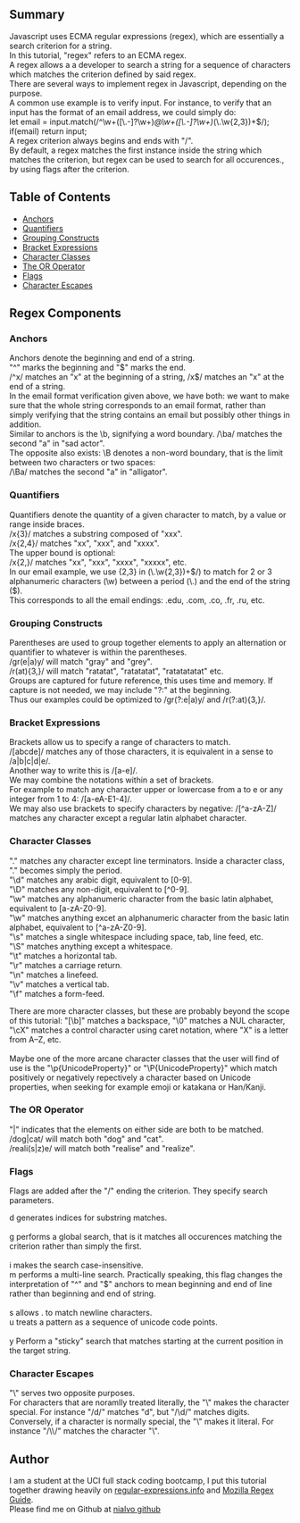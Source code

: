 ## Summary

Javascript uses ECMA regular expressions (regex), which are essentially a search criterion for a string.<br>
In this tutorial, "regex" refers to an ECMA regex.<br>
A regex allows a a developer to search a string for a sequence of characters which matches the criterion defined by said regex.<br> 
There are several ways to implement regex in Javascript, depending on the purpose.<br>
A common use example is to verify input. For instance, to verify that an input has the format of  an email address, we could simply do: <br>
let email = input.match(/^\w+([\\.-]?\w+)*@\w+([\\.-]?\w+)*(\\.\w{2,3})+$/);<br>
if(email) return input;<br>
A regex criterion always begins and ends with "/".<br>
By default, a regex matches the first instance inside the string which matches the criterion, but regex can be used to search for all occurences., by using flags after the criterion.<br>

## Table of Contents

- [Anchors](#anchors)
- [Quantifiers](#quantifiers)
- [Grouping Constructs](#grouping-constructs)
- [Bracket Expressions](#bracket-expressions)
- [Character Classes](#character-classes)
- [The OR Operator](#the-or-operator)
- [Flags](#flags)
- [Character Escapes](#character-escapes)

## Regex Components

### Anchors

Anchors denote the beginning and end of a string.<br>
"^" marks the beginning and "\$" marks the end.<br>
/^x/ matches an "x" at the beginning of a string, /x$/ matches an "x" at the end of a string.<br>
In the email format verification given above, we have both: we want to make sure that the whole string corresponds to an email format, rather than simply verifying that the string contains an email but possibly other things in addition.<br>
Similar to anchors is the \b, signifying a word boundary. /\ba/ matches the second "a" in "sad actor".<br>
The opposite also exists: \B denotes a non-word boundary, that is the limit between two characters or two spaces:<br>
/\Ba/ matches the second "a" in "alligator".<br>

### Quantifiers

Quantifiers denote the quantity of a given character to match, by a value or range inside braces.<br>
/x{3}/ matches a substring composed of "xxx".<br>
/x{2,4}/ matches "xx", "xxx", and "xxxx".<br>
The upper bound is optional:<br>
/x{2,}/ matches "xx", "xxx", "xxxx", "xxxxx", etc.<br>
In our email example, we use {2,3} in (\\.\w{2,3})+$/) to match for 2 or 3 alphanumeric characters (\\w) between a period (\\.) and the end of the string (\$).<br>
This corresponds to all the email endings: .edu, .com, .co, .fr, .ru, etc.<br>



### Grouping Constructs
Parentheses are used to group together elements to apply an alternation or quantifier to whatever is within the parentheses.<br>
/gr(e|a)y/ will match "gray" and "grey".<br>
/r(at){3,}/ will match "ratatat", "ratatatat", "ratatatatat" etc.<br>
Groups are captured for future reference, this uses time and memory. If capture is not needed, we may include "?:" at the beginning.<br>
Thus our examples could be optimized to /gr(?:e|a)y/ and /r(?:at){3,}/.

### Bracket Expressions

Brackets allow us to specify a range of characters to match.<br>
/[abcde]/ matches any of those characters, it is equivalent in a sense to /a|b|c|d|e/.<br>
Another way to write this is /[a-e]/.<br>
We may combine the notations within a set of brackets.<br>
For example to match any character upper or lowercase from a to e or any integer from 1 to 4: /[a-eA-E1-4]/.<br>
We may also use brackets to specify characters by negative: /[^a-zA-Z]/ matches any character except a regular latin alphabet character.<br>

### Character Classes

"." matches any character except line terminators. Inside a character class, "." becomes simply the period.<br>
"\d" matches any arabic digit, equivalent to [0-9].<br>
"\D" matches any non-digit, equivalent to [^0-9].<br>
"\w" matches any alphanumeric character from the basic latin alphabet, equivalent to [a-zA-Z0-9].<br>
"\w" matches anything excet an alphanumeric character from the basic latin alphabet, equivalent to [^a-zA-Z0-9].<br>
"\s" matches a single whitespace including space, tab, line feed, etc.<br>
"\S" matches anything except a whitespace.<br>
"\t" matches a horizontal tab.<br>
"\r" matches a carriage return.<br>
"\n" matches a linefeed.<br>
"\v" matches a vertical tab.<br>
"\f" matches a form-feed.<br>

There are more character classes, but these are probably beyond the scope of this tutorial:
"[\b]" matches a backspace, "\0"  matches a NUL character, "\cX" matches a control character using caret notation, where "X" is a letter from A–Z, etc.<br><br>
Maybe one of the more arcane character classes that the user will find of use is the "\p{UnicodeProperty}" or "\P{UnicodeProperty}" which match positively or negatively repectively a character based on Unicode properties, when seeking for example emoji or katakana or Han/Kanji.


### The OR Operator
"|" indicates that the elements on either side are both to be matched.<br>
/dog|cat/ will match both "dog" and "cat".<br>
/reali(s|z)e/ will match both "realise" and "realize".<br>

### Flags


Flags are added after the "/" ending the criterion. They specify search parameters.<br>

d 	generates indices for substring matches.<br> 	
g 	performs a global search, that is it matches all occurences matching the criterion rather than simply the first.<br>	
i 	makes the search case-insensitive.<br>
m 	performs a multi-line search. Practically speaking, this flag changes the interpretation of "^" and "$" anchors to mean beginning and end of line rather than beginning and end of string.<br>	
s 	allows . to match newline characters.<br> 
u 	treats a pattern as a sequence of unicode code points.<br> 	
y 	Perform a "sticky" search that matches starting at the current position in the target string.<br>

### Character Escapes
"\\" serves two opposite purposes.<br>
For characters that are noramlly treated literally, the "\\" makes the character special. For instance "/d/" matches "d", but "/\d/" matches digits.<br>
Conversely, if a character is normally special, the "\\" makes it literal. For instance "/\\\\/" matches the character "\\".

## Author

I am a student at the UCI full stack coding bootcamp, I put this tutorial together drawing heavily on 
<a href='https://www.regular-expressions.info/tutorial.html'>regular-expressions.info</a> and 
<a href='https://developer.mozilla.org/en-US/docs/Web/JavaScript/Guide/Regular_Expressions'>Mozilla Regex Guide</a>.<br>
Please find me on Github at <a href='https://github.com/nialvo'>nialvo github</a>

